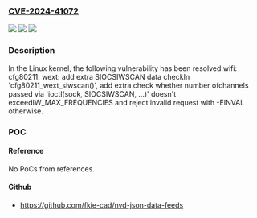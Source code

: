 ### [CVE-2024-41072](https://cve.mitre.org/cgi-bin/cvename.cgi?name=CVE-2024-41072)
![](https://img.shields.io/static/v1?label=Product&message=Linux&color=blue)
![](https://img.shields.io/static/v1?label=Version&message=1da177e4c3f4%3C%20b02ba9a0b55b%20&color=brighgreen)
![](https://img.shields.io/static/v1?label=Vulnerability&message=n%2Fa&color=brighgreen)

### Description

In the Linux kernel, the following vulnerability has been resolved:wifi: cfg80211: wext: add extra SIOCSIWSCAN data checkIn 'cfg80211_wext_siwscan()', add extra check whether number ofchannels passed via 'ioctl(sock, SIOCSIWSCAN, ...)' doesn't exceedIW_MAX_FREQUENCIES and reject invalid request with -EINVAL otherwise.

### POC

#### Reference
No PoCs from references.

#### Github
- https://github.com/fkie-cad/nvd-json-data-feeds

